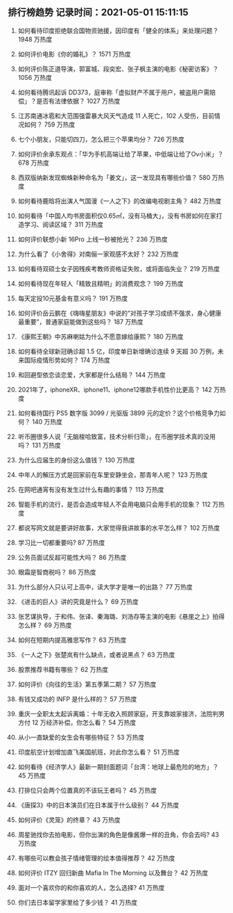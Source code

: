 
## 排行榜趋势 记录时间：2021-05-01 15:11:15
  
  1. 如何看待印度拒绝联合国物资驰援，因印度有「健全的体系」来处理问题？ 1948 万热度
    
  2. 如何评价电影《你的婚礼》？ 1571 万热度
    
  3. 如何评价陈正道导演，郭富城、段奕宏、张子枫主演的电影《秘密访客》？ 1056 万热度
    
  4. 如何看待腾讯起诉 DD373，庭审称「虚拟财产不属于用户，被盗用户需赔偿」？是否有法律依据？ 1027 万热度
    
  5. 江苏南通冰雹和大范围强雷暴大风天气造成 11 人死亡，102 人受伤，目前情况如何？ 759 万热度
    
  6. 七个小朋友，只能切四刀，怎么把三个苹果均分？ 726 万热度
    
  7. 如何评价余承东观点：「华为手机高端让给了苹果，中低端让给了Ov小米」？ 678 万热度
    
  8. 西双版纳新发现蜘蛛新种命名为「姜文」，这一发现具有哪些价值？ 580 万热度
    
  9. 如何看待鹿晗将出演人气国漫《一人之下》的改编电视剧主角？ 482 万热度
    
  10. 如何看待「中国人均书房面积仅0.65㎡，没有马桶大」，没有书房如何在家打造学习、阅读区域？ 311 万热度
    
  11. 如何评价联想小新 16Pro 上线一秒被抢光？ 236 万热度
    
  12. 为什么看了《小舍得》对南俪一家观感不太好？ 232 万热度
    
  13. 如何看待双硕士女子因残疾考教师资格证失败，或将面临失业？ 219 万热度
    
  14. 如何看待现在年轻人「精致且精明」的消费观念？ 199 万热度
    
  15. 每天定投10元基金有意义吗？ 191 万热度
    
  16. 如何评价岳云鹏在《嗨嗨星朋友》中说的“对孩子学习成绩不强求，身心健康最重要”，普通家庭能做到这些吗？ 187 万热度
    
  17. 《康熙王朝》中苏麻喇姑为什么不愿意嫁给康熙？ 180 万热度
    
  18. 如何看待全球新冠确诊超 1.5 亿，印度单日新增确诊连续 9 天超 30 万例，未来国际疫情形势如何？ 174 万热度
    
  19. 和回避型依恋谈恋爱，大家都是什么结局？ 144 万热度
    
  20. 2021年了，iphoneXR、iphone11、iphone12哪款手机性价比更高？ 142 万热度
    
  21. 如何看待国行 PS5 数字版 3099 / 光驱版 3899 元的定价？这个价格竞争力如何？ 140 万热度
    
  22. 听币圈很多人说「无脑梭哈致富，技术分析归零」，在币圈学技术真的没用吗？ 131 万热度
    
  23. 为什么应届生的身份这么值钱？ 130 万热度
    
  24. 中年人的解压方式是回家前在车里安静坐会，那青年人呢？ 123 万热度
    
  25. 在网吧通宵有没有发生过什么有趣的事情？ 113 万热度
    
  26. 智能手机的流行，是否会造成年轻人不会用电脑只会用手机的现象？ 112 万热度
    
  27. 都说写网文就是要讲好故事，大家觉得我讲故事的水平怎么样？ 102 万热度
    
  28. 学习比一切都重要吗? 87 万热度
    
  29. 公务员面试反超可能性大吗？ 86 万热度
    
  30. 眼霜是智商税吗？ 86 万热度
    
  31. 为什么部分人只认可上高中，读大学才是唯一的出路？ 77 万热度
    
  32. 《进击的巨人》讲的究竟是什么？ 69 万热度
    
  33. 张艺谋执导，于和伟、张译、秦海璐、刘浩存等主演的电影《悬崖之上》拍得怎么样？ 69 万热度
    
  34. 如何在短期内提高雅思写作？ 63 万热度
    
  35. 《一人之下》张楚岚有什么缺点，或者说黑点？ 63 万热度
    
  36. 股票推荐书籍有哪些？ 62 万热度
    
  37. 如何评价《向往的生活》第五季第二期？ 57 万热度
    
  38. 有钱又成功的 INFP 是什么样的？ 57 万热度
    
  39. 重庆一全职太太起诉离婚：十年无收入照顾家庭，开支靠娘家接济，法院判男方付 12 万经济补偿，你怎么看？ 54 万热度
    
  40. 从小一直缺爱的女生会有哪些特征？ 53 万热度
    
  41. 印度航空计划增加直飞美国航班，对此你怎么看？ 51 万热度
    
  42. 如何看待《经济学人》最新一期封面题词「台湾：地球上最危险的地方」？ 45 万热度
    
  43. 打排位只会两个位置真的不该玩王者吗？ 45 万热度
    
  44. 《唐探3》中的日本演员们在日本属于什么级别？ 44 万热度
    
  45. 如何评价《灵笼》的终章？ 43 万热度
    
  46. 周星驰找你去拍电影，但你出演的角色是像酱爆一样的丑角，你会去吗? 43 万热度
    
  47. 有哪些可以教会孩子情绪管理的绘本值得推荐？ 42 万热度
    
  48. 如何评价 ITZY 回归新曲 Mafia In The Morning 以及舞台？ 42 万热度
    
  49. 面对一个喜欢你的和你喜欢的人，怎么选择? 41 万热度
    
  50. 你们去日本留学家里给了多少钱？ 41 万热度
    